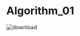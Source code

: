 # Algorithm_01
![download](https://user-images.githubusercontent.com/80820556/121720030-fb90e800-cb1d-11eb-92d2-aa7c1aa590c1.png)
